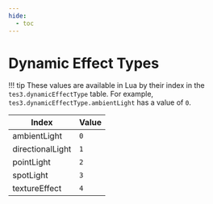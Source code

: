 ```yaml
---
hide:
  - toc
---
```


# Dynamic Effect Types

!!! tip
	These values are available in Lua by their index in the `tes3.dynamicEffectType` table. For example, `tes3.dynamicEffectType.ambientLight` has a value of `0`.

Index            | Value
---------------- | -----
ambientLight     | `0`
directionalLight | `1`
pointLight       | `2`
spotLight        | `3`
textureEffect    | `4`
